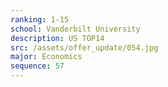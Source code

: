 ```yaml
---
ranking: 1-15
school: Vanderbilt University
description: US TOP14
src: /assets/offer_update/054.jpg
major: Economics
sequence: 57
---
```

